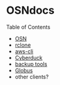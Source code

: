 # OSNdocs

Table of Contents
- [OSN](OSN.md)
- [rclone](rclone.md)
- [aws-cli](aws-cli.md)
- [Cyberduck](cyberduck.md)
- [backup tools](backup.md)
- [Globus](globus.md)
- other clients?


